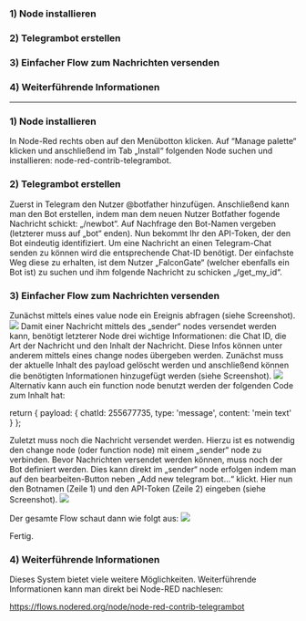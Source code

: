 ### 1) Node installieren
### 2) Telegrambot erstellen
### 3) Einfacher Flow zum Nachrichten versenden
### 4) Weiterführende Informationen

- - - - - - - - - - - - - - - - - - - - 

### 1) Node installieren
In Node-Red rechts oben auf den Menübotton klicken. Auf “Manage palette“ klicken und anschließend im Tab „Install“ folgenden Node suchen und installieren: node-red-contrib-telegrambot.

### 2) Telegrambot erstellen
Zuerst in Telegram den Nutzer @botfather hinzufügen. Anschließend kann man den Bot erstellen, indem man dem neuen Nutzer Botfather fogende Nachricht schickt: „/newbot“. Auf Nachfrage den Bot-Namen vergeben (letzterer muss auf „bot“ enden). Nun bekommt Ihr den API-Token, der den Bot eindeutig identifiziert. Um eine Nachricht an einen Telegram-Chat senden zu können wird die entsprechende Chat-ID benötigt. Der einfachste Weg diese zu erhalten, ist dem Nutzer „FalconGate“ (welcher ebenfalls ein Bot ist) zu suchen und ihm folgende Nachricht zu schicken „/get_my_id“.

### 3) Einfacher Flow zum Nachrichten versenden
Zunächst mittels eines value node ein Ereignis abfragen (siehe Screenshot). 
![](https://user-images.githubusercontent.com/44581521/50490569-0fa80400-0a0e-11e9-9366-67812dc30daf.png)
Damit einer Nachricht mittels des „sender“ nodes versendet werden kann, benötigt letzterer Node drei wichtige Informationen: die Chat ID, die Art der Nachricht und den Inhalt der Nachricht. Diese Infos können unter anderem mittels eines change nodes übergeben werden. Zunächst muss der aktuelle Inhalt des payload gelöscht werden und anschließend können die benötigten Informationen hinzugefügt werden (siehe Screenshot). 
![](https://user-images.githubusercontent.com/44581521/50490575-15054e80-0a0e-11e9-8eb3-f8f4586a172d.png)
Alternativ kann auch ein function node benutzt werden der folgenden Code zum Inhalt hat:

return {
    payload: {
        chatId: 255677735,
        type: 'message',
        content: 'mein text'
    }
};

Zuletzt muss noch die Nachricht versendet werden. Hierzu ist es notwendig den change node (oder function node) mit einem „sender“ node zu verbinden. Bevor Nachrichten versendet werden können, muss noch der Bot definiert werden. Dies kann direkt im „sender“ node erfolgen indem man auf den bearbeiten-Button neben „Add new telegram bot…“ klickt. Hier nun den Botnamen (Zeile 1) und den API-Token (Zeile 2) eingeben (siehe Screenshot). 
![](https://user-images.githubusercontent.com/44581521/50490693-bab8bd80-0a0e-11e9-98a8-52f478a31271.png)

Der gesamte Flow schaut dann wie folgt aus:
![](https://user-images.githubusercontent.com/44581521/50490572-12a2f480-0a0e-11e9-87a5-598a16008ffc.png)

Fertig.


### 4) Weiterführende Informationen

Dieses System bietet viele weitere Möglichkeiten. Weiterführende Informationen kann man direkt bei Node-RED nachlesen: 

https://flows.nodered.org/node/node-red-contrib-telegrambot

 
